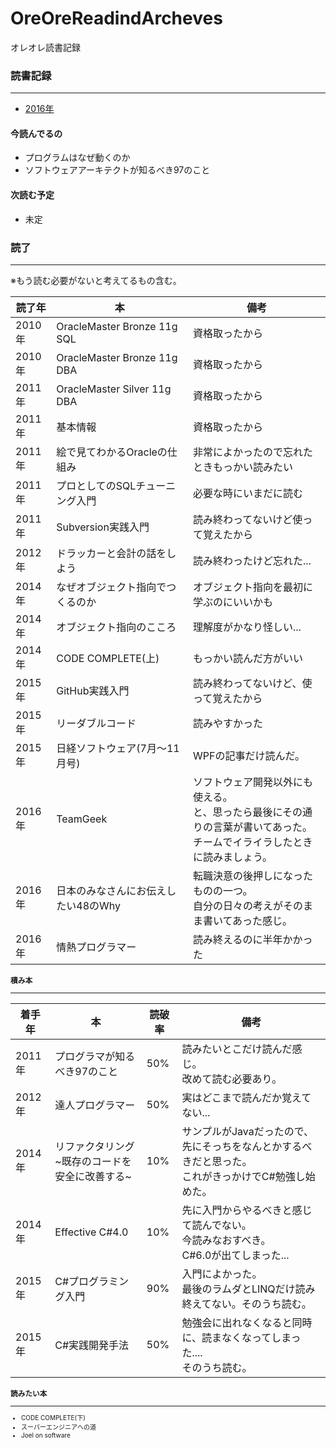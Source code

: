 # OreOreReadindArcheves
オレオレ読書記録

### 読書記録
---

* [2016年](Archeves/2016) 

#### 今読んでるの

* プログラムはなぜ動くのか
* ソフトウェアアーキテクトが知るべき97のこと

#### 次読む予定

* 未定


### 読了
---

※もう読む必要がないと考えてるもの含む。

<font size="1">

|読了年|本|備考|
|---|---|---|
|2010年|OracleMaster Bronze 11g SQL|資格取ったから|
|2010年|OracleMaster Bronze 11g DBA|資格取ったから|
|2011年|OracleMaster Silver 11g DBA|資格取ったから|
|2011年|基本情報|資格取ったから|
|2011年|絵で見てわかるOracleの仕組み|非常によかったので忘れたときもっかい読みたい|
|2011年|プロとしてのSQLチューニング入門|必要な時にいまだに読む|
|2011年|Subversion実践入門|読み終わってないけど使って覚えたから|
|2012年|ドラッカーと会計の話をしよう|読み終わったけど忘れた...|
|2014年|なぜオブジェクト指向でつくるのか|オブジェクト指向を最初に学ぶのにいいかも|
|2014年|オブジェクト指向のこころ|理解度がかなり怪しい...|
|2014年|CODE COMPLETE(上)|もっかい読んだ方がいい|
|2015年|GitHub実践入門|読み終わってないけど、使って覚えたから|
|2015年|リーダブルコード|読みやすかった|
|2015年|日経ソフトウェア(7月～11月号)|WPFの記事だけ読んだ。|
|2016年|TeamGeek|ソフトウェア開発以外にも使える。<br>と、思ったら最後にその通りの言葉が書いてあった。<br>チームでイライラしたときに読みましょう。|
|2016年|日本のみなさんにお伝えしたい48のWhy|転職決意の後押しになったものの一つ。<br>自分の日々の考えがそのまま書いてあった感じ。|
|2016年|情熱プログラマー|読み終えるのに半年かかった|

</size>

### 積み本
---

<font size="1">

|着手年|本|読破率|備考|
|---|---|---|---|
|2011年|プログラマが知るべき97のこと|50%|読みたいとこだけ読んだ感じ。<br>改めて読む必要あり。|
|2012年|達人プログラマー|50%|実はどこまで読んだか覚えてない...|
|2014年|リファクタリング<br>~既存のコードを安全に改善する~|10%|サンプルがJavaだったので、先にそっちをなんとかするべきだと思った。<br>これがきっかけでC#勉強し始めた。|
|2014年|Effective C#4.0|10%|先に入門からやるべきと感じて読んでない。<br>今読みなおすべき。<br>C#6.0が出てしまった...|
|2015年|C#プログラミング入門|90%|入門によかった。<br>最後のラムダとLINQだけ読み終えてない。そのうち読む。|
|2015年|C#実践開発手法|50%|勉強会に出れなくなると同時に、読まなくなってしまった....<br>そのうち読む。|

</size>

### 読みたい本
---

* CODE COMPLETE(下)
* スーパーエンジニアへの道
* Joel on software

</size>
